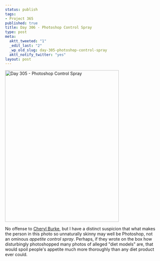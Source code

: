 ```yaml
--- 
status: publish
tags: 
- Project 365
published: true
title: Day 306 - Photoshop Control Spray
type: post
meta: 
  aktt_tweeted: "1"
  _edit_last: "2"
  _wp_old_slug: day-305-photoshop-control-spray
  aktt_notify_twitter: "yes"
layout: post
---
```

<a href="http://www.flickr.com/photos/freeed/6308151750/" title="Day 305 - Photoshop Control Spray by Fred​, on Flickr"><img src="http://farm7.static.flickr.com/6105/6308151750_a814836a4f.jpg" width="375" height="500" alt="Day 305 - Photoshop Control Spray"/></a>

No offense to <a href="http://en.wikipedia.org/wiki/Cheryl_Burke">Cheryl Burke</a>, but I have a distinct suspicion that what makes the person in this photo so unnaturally skinny may well be Photoshop, not an ominous <em>appetite control spray</em>. Perhaps, if they wrote on the box how disturbingly photoshopped many photos of alleged "diet models" are, that would spoil people's appetite much more thoroughly than any diet product ever could.
